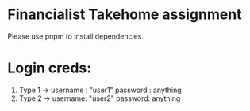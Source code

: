 # Financialist Takehome assignment

Please use pnpm to install dependencies.

# Login creds:

1. Type 1 ->
   username : "user1"
   password : anything
2. Type 2 ->
   username: "user2"
   password: anything
